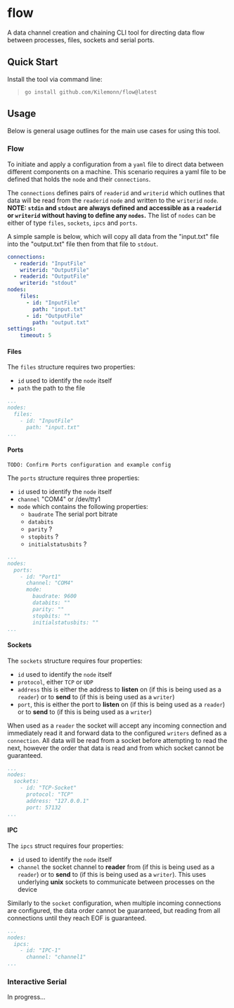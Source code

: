 # flow
A data channel creation and chaining CLI tool for directing data flow between processes, files, sockets and serial ports.

## Quick Start

Install the tool via command line:

> `go install github.com/Kilemonn/flow@latest`

## Usage

Below is general usage outlines for the main use cases for using this tool.

### Flow

To initiate and apply a configuration from a `yaml` file to direct data between different components on a machine.
This scenario requires a yaml file to be defined that holds the `node` and their `connections`.

The `connections` defines pairs of `readerid` and `writerid` which outlines that data will be read from the `readerid` `node` and written to the `writerid` `node`.
**NOTE: `stdin` and `stdout` are always defined and accessible as a `readerid` or `writerid` without having to define any `nodes`.**
The list of `nodes` can be either of type `files`, `sockets`, `ipcs` and `ports`.

A simple sample is below, which will copy all data from the "input.txt" file into the "output.txt" file then from that file to `stdout`.

```yaml
connections:
  - readerid: "InputFile"
    writerid: "OutputFile"
  - readerid: "OutputFile"
    writerid: "stdout"
nodes:
    files:
      - id: "InputFile"
        path: "input.txt"
      - id: "OutputFile"
        path: "output.txt"
settings:
    timeout: 5
```

#### Files

The `files` structure requires two properties:
- `id` used to identify the `node` itself
- `path` the path to the file

```yaml
...
nodes:
  files:
    - id: "InputFile"
      path: "input.txt"
...
```

#### Ports

`TODO: Confirm Ports configuration and example config`

The `ports` structure requires three properties:
- `id` used to identify the `node` itself
- `channel` "COM4" or /dev/tty1
- `mode` which contains the following properties:
    - `baudrate` The serial port bitrate
    - `databits` 
    - `parity` ?
    - `stopbits` ?
    - `initialstatusbits` ?

```yaml
...
nodes:
  ports:
    - id: "Port1"
      channel: "COM4"
      mode:
        baudrate: 9600
        databits: ""
        parity: ""
        stopbits: ""
        initialstatusbits: ""
...
```

#### Sockets

The `sockets` structure requires four properties:
- `id` used to identify the `node` itself
- `protocol`, either `TCP` or `UDP`
- `address` this is either the address to **listen** on (if this is being used as a `reader`) or to **send** to (if this is being used as a `writer`)
- `port`, this is either the port to **listen** on (if this is being used as a `reader`) or to **send** to (if this is being used as a `writer`)

When used as a `reader` the socket will accept any incoming connection and immediately read it and forward data to the configured `writers` defined as a `connection`. All data will be read from a socket before attempting to read the next, however the order that data is read and from which socket cannot be guaranteed.

```yaml
...
nodes:
  sockets:
    - id: "TCP-Socket"
      protocol: "TCP"
      address: "127.0.0.1"
      port: 57132
...
```

#### IPC

The `ipcs` struct requires four properties:
- `id` used to identify the `node` itself
- `channel` the socket channel to **reader** from (if this is being used as a `reader`) or to **send** to (if this is being used as a `writer`). This uses underlying **unix** sockets to communicate between processes on the device

Similarly to the `socket` configuration, when multiple incoming connections are configured, the data order cannot be guaranteed, but reading from all connections until they reach EOF is guaranteed.

```yaml
...
nodes:
  ipcs:
    - id: "IPC-1"
      channel: "channel1"
...
```

### Interactive Serial

In progress...
